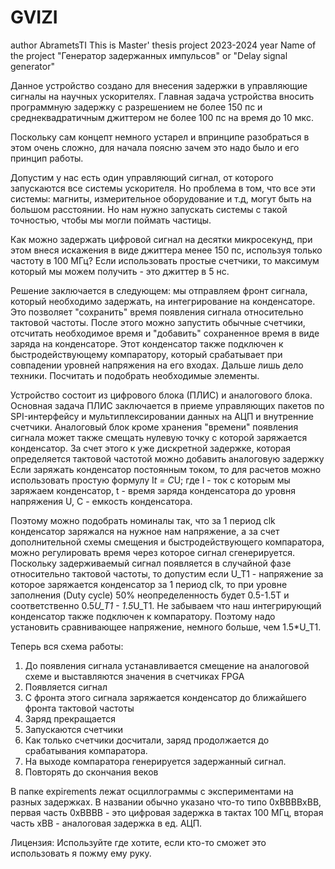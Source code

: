 # GVIZI
author AbrametsTI
This is Master' thesis project
2023-2024 year
Name of the project "Генератор задержанных импульсов" or "Delay signal generator"

Данное устройство создано для внесения задержки в управляющие сигналы на научных ускорителях.
Главная задача устройства вносить программную задержку с разрешением не более 150 пс и среднеквадратичным джиттером не более 100 пс на время до 10 мкс.

Поскольку сам концепт немного устарел и впринципе разобраться в этом очень сложно, для начала поясню зачем это надо было и его принцип работы.

Допустим у нас есть один управляющий сигнал, от которого запускаются все системы ускорителя. 
Но проблема в том, что все эти системы: магниты, измерительное оборудование и т.д, могут быть на большом расстоянии. 
Но нам нужно запускать системы с такой точностью, чтобы мы могли поймать частицы.

Как можно задержать цифровой сигнал на десятки микросекунд, при этом внеся искажения в виде джиттера менее 150 пс, используя только частоту в 100 МГц?
Если использовать простые счетчики, то максимум который мы можем получить - это джиттер в 5 нс.

Решение заключается в следующем: мы отправляем фронт сигнала, который необходимо задержать, на интегрирование на конденсаторе. 
Это позволяет "сохранить" время появления сигнала относительно тактовой частоты. После этого можно запустить обычные счетчики, 
отсчитать необходимое время и "добавить" сохраненное время в виде заряда на конденсаторе. Этот конденсатор также подключен к быстродействующему компаратору, который срабатывает при совпадении уровней напряжения на его входах.
Дальше лишь дело техники. Посчитать и подобрать необходимые элементы.

Устройство состоит из цифрового блока (ПЛИС) и аналогового блока. 
Основная задача ПЛИС заключается в приеме управляющих пакетов по SPI-интерфейсу и мультиплексировании данных на АЦП и внутренние счетчики.
Аналоговый блок кроме хранения "времени" появления сигнала может также смещать нулевую точку с которой заряжается конденсатор. За счет этого к уже дискретной задержке, которая определяется тактовой частотой можно добавить аналоговую задержку
Если заряжать конденсатор постоянным током, то для расчетов можно использовать простую формулу I*t = C*U;
где I - ток с которым мы заряжаем конденсатор, t - время заряда конденсатора до уровня напряжения U, C - емкость конденсатора.

Поэтому можно подобрать номиналы так, что за 1 период clk конденсатор заряжался на нужное нам напряжение,
а за счет дополнительной схемы смещения и быстродействующего компаратора, можно регулировать время через которое сигнал сгенерируется. 
Поскольку задерживаемый сигнал появляется в случайной фазе относительно тактовой частоты, то допустим если U_T1 - напряжение за которое заряжается конденсатор за 1 период clk,
то при уровне заполнения (Duty cycle) 50% неопределенность будет 0.5-1.5T и соответственно 0.5*U_T1 - 1.5*U_T1. 
Не забываем что наш интегрирующий конденсатор также подключен к компаратору. Поэтому надо установить сравнивающее напряжение, немного больше, чем 1.5*U_T1.

Теперь вся схема работы:
1) До появления сигнала устанавливается смещение на аналоговой схеме и выставляются значения в счетчиках FPGA
2) Появляется сигнал
3) С фронта этого сигнала заряжается конденсатор до ближайшего фронта тактовой частоты
4) Заряд прекращается
5) Запускаются счетчики
6) Как только счетчики досчитали, заряд продолжается до срабатывания компаратора.
7) На выходе компаратора генерируется задержанный сигнал.
8) Повторять до скончания веков

В папке expirements лежат осциллограммы с экспериментами на разных задержках. В названии обычно указано что-то типо 0xBBBBxBB, первая часть 0xBBBB - это цифровая задержка в тактах 100 МГц, вторая часть xBB - аналоговая задержка в ед. АЦП.

Лицензия: Используйте где хотите, если кто-то сможет это использовать я пожму ему руку.

